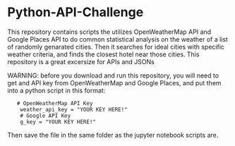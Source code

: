 # Python-API-Challenge
This repository contains scripts the utilizes OpenWeatherMap API and Google Places API to do common statistical analysis on the weather of a list of randomly genarated cities. Then it searches for ideal cities with specific weather criteria, and finds the closest hotel near those cities. This repository is a great excersize for APIs and JSONs

WARNING: before you download and run this repository, you will need to get and API key from OpenWeatherMap and Google Places, and put them into a python script in this format: 
       
       # OpenWeatherMap API Key
        weather_api_key = "YOUR KEY HERE!"
        # Google API Key
        g_key = "YOUR KEY HERE!"
        
   Then save the file in the same folder as the jupyter notebook scripts are. 
